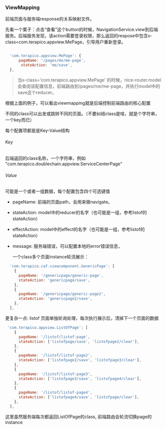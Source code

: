 ### ViewMapping

前端页面与服务端response的关系映射文件。

先看一个栗子：点击“查看”这个button的时候，NavigationService.view到后端服务。后端服务发现，该action需要登录权限，那么返回的respose中包含x-class=com.terapico.appview.MePage，引导用户重新登录。

```javascript

  'com.terapico.appview.MePage': {
      pageName: '/pages/me/me-page',   
       stateAction: 'me/save',  
  },
```

> 当x-class='com.terapico.appview.MePage' 的时候，nice-router.model 会查阅该配置信息，前端路由到/pages/me/me-page，并执行model中的save这个reducer。

根据上面的例子，可以看出viewmapping就是后端控制前端路由的核心配置

不同的class可以出发或跳转不同的页面。（不要纠结class是啥，就是个字符串，一个key而已）

每个配置项都是是Key-Value结构

###### Key

后端返回的class名称，一个字符串，例如 "com.terapico.doublechain.appview.ServiceCenterPage"

###### Value

可能是一个或者一组数据，每个配置包含四个可选键值

- pageName: 前端的页面path，会用来做navigate。

- stateAction: model中的reducer的名字（也可能是一组，参考listof的stateAction）

- effectAction: model中的effect的名字（也可能是一组，参考listof的stateAction）

- message: 服务端错误，可以配置本地的error错误信息，
  
  一个class多个页面instance轮流展示：

```javascript
  'com.terapico.caf.viewcomponent.GenericPage': [
    {
      pageName: '/genericpage/generic-page',
      stateAction: 'genericpage/save',
    },
    {
      pageName: '/genericpage/generic-page2',
      stateAction: 'genericpage2/save',
    },
  ],
```

更复杂一点: listof 页面单独轮询处理，每次执行展示后，清掉下一个页面的数据

```javascript
 'com.terapico.appview.ListOfPage': [
    {
      pageName: '/listof/listof-page',
      stateAction: ['listofpage/save', 'listofpage2/clear'],
    },
    {
      pageName: '/listof/listof-page2',
      stateAction: ['listofpage2/save', 'listofpage3/clear'],
    },
    {
      pageName: '/listof/listof-page3',
      stateAction: ['listofpage3/save', 'listofpage4/clear'],
    },
    {
      pageName: '/listof/listof-page4',
      stateAction: ['listofpage4/save', 'listofpage/clear'],
    },
  ],
```

 这里虽然服务端每次都返回ListOfPage的class, 前端路由会轮流切换page的instance
